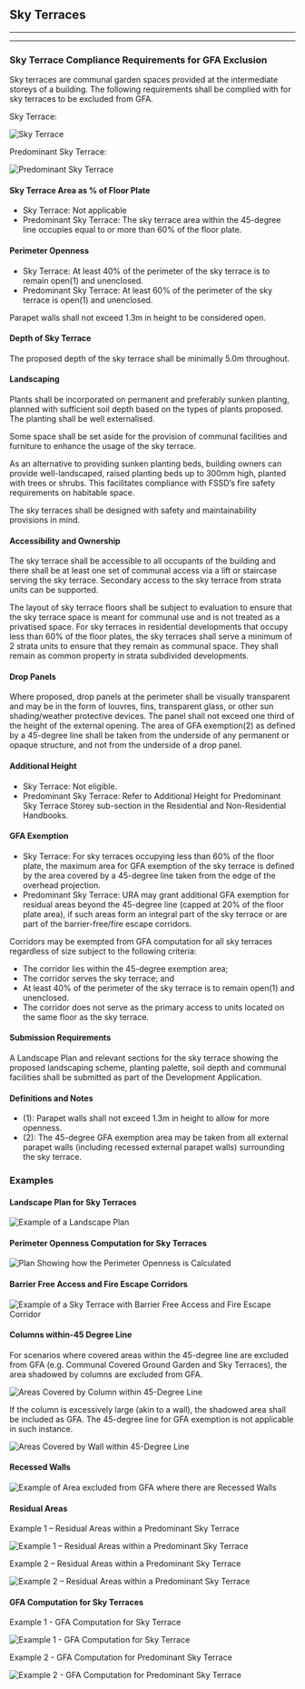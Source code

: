 ## Sky Terraces
---
---

### Sky Terrace Compliance Requirements for GFA Exclusion

Sky terraces are communal garden spaces provided at the intermediate storeys of a building. The following requirements shall be complied with for sky terraces to be excluded from GFA.

Sky Terrace:

![Sky Terrace](https://www.ura.gov.sg/-/media/Corporate/Guidelines/Development-control/GFA/GFA-17A-Sky-Terrace_GFA-Exemption_final.jpg?h=576&w=1000)

Predominant Sky Terrace:

![Predominant Sky Terrace](https://www.ura.gov.sg/-/media/Corporate/Guidelines/Development-control/GFA/GFA-25-Predominant-Sky-terrace_-Residual-Area_final.jpg?h=573&w=1001)

#### Sky Terrace Area as % of Floor Plate

- Sky Terrace: Not applicable
- Predominant Sky Terrace: The sky terrace area within the 45-degree line occupies equal to or more than 60% of the floor plate.

#### Perimeter Openness

- Sky Terrace: At least 40% of the perimeter of the sky terrace is to remain open(1) and unenclosed.
- Predominant Sky Terrace: At least 60% of the perimeter of the sky terrace is open(1) and unenclosed.

Parapet walls shall not exceed 1.3m in height to be considered open.

#### Depth of Sky Terrace

The proposed depth of the sky terrace shall be minimally 5.0m throughout.

#### Landscaping

Plants shall be incorporated on permanent and preferably sunken planting, planned with sufficient soil depth based on the types of plants proposed. The planting shall be well externalised.

Some space shall be set aside for the provision of communal facilities and furniture to enhance the usage of the sky terrace.

As an alternative to providing sunken planting beds, building owners can provide well-landscaped, raised planting beds up to 300mm high, planted with trees or shrubs. This facilitates compliance with FSSD’s fire safety requirements on habitable space.

The sky terraces shall be designed with safety and maintainability provisions in mind.

#### Accessibility and Ownership

The sky terrace shall be accessible to all occupants of the building and there shall be at least one set of communal access via a lift or staircase serving the sky terrace. Secondary access to the sky terrace from strata units can be supported.

The layout of sky terrace floors shall be subject to evaluation to ensure that the sky terrace space is meant for communal use and is not treated as a privatised space. For sky terraces in residential developments that occupy less than 60% of the floor plates, the sky terraces shall serve a minimum of 2 strata units to ensure that they remain as communal space. They shall remain as common property in strata subdivided developments.

#### Drop Panels

Where proposed, drop panels at the perimeter shall be visually transparent and may be in the form of louvres, fins, transparent glass, or other sun shading/weather protective devices. The panel shall not exceed one third of the height of the external opening. The area of GFA exemption(2) as defined by a 45-degree line shall be taken from the underside of any permanent or opaque structure, and not from the underside of a drop panel.

#### Additional Height

- Sky Terrace: Not eligible.
- Predominant Sky Terrace: Refer to Additional Height for Predominant Sky Terrace Storey sub-section in the Residential and Non-Residential Handbooks.

#### GFA Exemption

- Sky Terrace: For sky terraces occupying less than 60% of the floor plate, the maximum area for GFA exemption of the sky terrace is defined by the area covered by a 45-degree line taken from the edge of the overhead projection.
- Predominant Sky Terrace: URA may grant additional GFA exemption for residual areas beyond the 45-degree line (capped at 20% of the floor plate area), if such areas form an integral part of the sky terrace or are part of the barrier-free/fire escape corridors.

Corridors may be exempted from GFA computation for all sky terraces regardless of size subject to the following criteria:

- The corridor lies within the 45-degree exemption area;
- The corridor serves the sky terrace; and
- At least 40% of the perimeter of the sky terrace is to remain open(1) and unenclosed.
- The corridor does not serve as the primary access to units located on the same floor as the sky terrace.

#### Submission Requirements

A Landscape Plan and relevant sections for the sky terrace showing the proposed landscaping scheme, planting palette, soil depth and communal facilities shall be submitted as part of the Development Application.

#### Definitions and Notes

- (1): Parapet walls shall not exceed 1.3m in height to allow for more openness.
- (2): The 45-degree GFA exemption area may be taken from all external parapet walls (including recessed external parapet walls) surrounding the sky terrace.

### Examples

#### Landscape Plan for Sky Terraces

![Example of a Landscape Plan](https://www.ura.gov.sg/-/media/Corporate/Guidelines/Development-control/GFA/F11-Example-of-Landscape-Plan_final.jpg)

#### Perimeter Openness Computation for Sky Terraces

![Plan Showing how the Perimeter Openness is Calculated](https://www.ura.gov.sg/-/media/Corporate/Guidelines/Development-control/GFA/GFA-19-Sky-Terrace_Perimeter-Wall_final.jpg?h=590&w=1000)

#### Barrier Free Access and Fire Escape Corridors

![Example of a Sky Terrace with Barrier Free Access and Fire Escape Corridor](https://www.ura.gov.sg/-/media/Corporate/Guidelines/Development-control/GFA/GFA-24-Sky-Terrace_barrier-Free-Corridors_final.jpg?h=462&w=1000)

#### Columns within-45 Degree Line

For scenarios where covered areas within the 45-degree line are excluded from GFA (e.g. Communal Covered Ground Garden and Sky Terraces), the area shadowed by columns are excluded from GFA.

![Areas Covered by Column within 45-Degree Line](https://www.ura.gov.sg/-/media/Corporate/Guidelines/Development-control/GFA/GFA-59A-Shadow-area-of-columns-within-45-degree-line_final.jpg?h=679&w=1000)

If the column is excessively large (akin to a wall), the shadowed area shall be included as GFA. The 45-degree line for GFA exemption is not applicable in such instance.

![Areas Covered by Wall within 45-Degree Line](https://www.ura.gov.sg/-/media/Corporate/Guidelines/Development-control/GFA/GFA-59B-Shadow-area-of-columns-within-45-degree-line_final.jpg?h=679&w=1000)

#### Recessed Walls

![Example of Area excluded from GFA where there are Recessed Walls](https://www.ura.gov.sg/-/media/Corporate/Guidelines/Development-control/GFA/GFA-18-Sky-Terrace_Recessed-Wall_final2.jpg?h=591&w=1000)

#### Residual Areas

Example 1 – Residual Areas within a Predominant Sky Terrace

![Example 1 – Residual Areas within a Predominant Sky Terrace](https://www.ura.gov.sg/-/media/Corporate/Guidelines/Development-control/GFA/GFA-25-Predominant-Sky-terrace_-Residual-Area_final.jpg?h=652&w=1000)

Example 2 – Residual Areas within a Predominant Sky Terrace

![Example 2 – Residual Areas within a Predominant Sky Terrace](https://www.ura.gov.sg/-/media/Corporate/Guidelines/Development-control/GFA/GFA-20-Predominant-Sky-Terrace_final.jpg?h=684&w=1000)

#### GFA Computation for Sky Terraces

Example 1 - GFA Computation for Sky Terrace

![Example 1 - GFA Computation for Sky Terrace](https://www.ura.gov.sg/-/media/Corporate/Guidelines/Development-control/GFA/GFA-23-Sky-Terrace_Computation-of-GFA-Exemptation-2_final.jpg)

Example 2 - GFA Computation for Predominant Sky Terrace

![Example 2 - GFA Computation for Predominant Sky Terrace](https://www.ura.gov.sg/-/media/Corporate/Guidelines/Development-control/GFA/GFA-22-Sky-Terrace_Computation-of-GFA-Exemptation-1_final.jpg)
